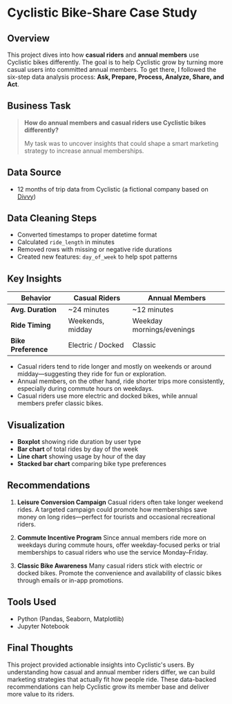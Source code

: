 #  Cyclistic Bike-Share Case Study
##  Overview

This project dives into how **casual riders** and **annual members** use Cyclistic bikes differently. The goal is to help Cyclistic grow by turning more casual users into committed annual members. To get there, I followed the six-step data analysis process: **Ask, Prepare, Process, Analyze, Share, and Act**.

##  Business Task
> **How do annual members and casual riders use Cyclistic bikes differently?**
> 
> My task was to uncover insights that could shape a smart marketing strategy to increase annual memberships.

##  Data Source
* 12 months of trip data from Cyclistic (a fictional company based on [Divvy](https://divvybikes.com))

##  Data Cleaning Steps
* Converted timestamps to proper datetime format
* Calculated `ride_length` in minutes
* Removed rows with missing or negative ride durations
* Created new features: `day_of_week` to help spot patterns

##  Key Insights

| Behavior            | Casual Riders     | Annual Members            |
| ------------------- | ----------------- | ------------------------- |
| **Avg. Duration**   | \~24 minutes      | \~12 minutes              |
| **Ride Timing**     | Weekends, midday  | Weekday mornings/evenings |
| **Bike Preference** | Electric / Docked | Classic                   |

* Casual riders tend to ride longer and mostly on weekends or around midday—suggesting they ride for fun or exploration.
* Annual members, on the other hand, ride shorter trips more consistently, especially during commute hours on weekdays.
* Casual riders use more electric and docked bikes, while annual members prefer classic bikes.

##  Visualization
* **Boxplot** showing ride duration by user type
* **Bar chart** of total rides by day of the week
* **Line chart** showing usage by hour of the day
* **Stacked bar chart** comparing bike type preferences

##  Recommendations

1. **Leisure Conversion Campaign**
   Casual riders often take longer weekend rides. A targeted campaign could promote how memberships save money on long rides—perfect for tourists and occasional recreational riders.

2. **Commute Incentive Program**
   Since annual members ride more on weekdays during commute hours, offer weekday-focused perks or trial memberships to casual riders who use the service Monday–Friday.

3. **Classic Bike Awareness**
   Many casual riders stick with electric or docked bikes. Promote the convenience and availability of classic bikes through emails or in-app promotions.

##  Tools Used
* Python (Pandas, Seaborn, Matplotlib)
* Jupyter Notebook

##  Final Thoughts
This project provided actionable insights into Cyclistic's users. By understanding how casual and annual member riders differ, we can build marketing strategies that actually fit how people ride. These data-backed recommendations can help Cyclistic grow its member base and deliver more value to its riders.
